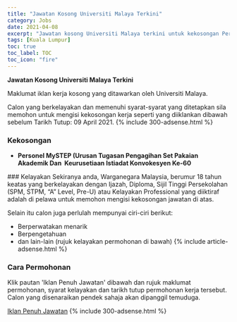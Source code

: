 ```yaml
---
title: "Jawatan Kosong Universiti Malaya Terkini" 
category: Jobs 
date: 2021-04-08 
excerpt: "Jawatan kosong Universiti Malaya terkini untuk kekosongan Personel MySTEP (Urusan Tugasan Pengagihan Set Pakaian Akademik Dan  Keurusetiaan Istiadat Konvokesyen Ke-60" 
tags: [Kuala Lumpur] 
toc: true 
toc_label: TOC 
toc_icon: "fire" 
--- 
```


**Jawatan Kosong Universiti Malaya Terkini**

Maklumat iklan kerja kosong yang ditawarkan oleh Universiti Malaya. 

Calon yang berkelayakan dan memenuhi syarat-syarat yang ditetapkan sila memohon untuk mengisi kekosongan kerja seperti yang diiklankan dibawah sebelum Tarikh Tutup: 09 April 2021. 
{% include 300-adsense.html %} 
### Kekosongan 
<ul>
<li><strong>Personel MySTEP (Urusan Tugasan Pengagihan Set Pakaian Akademik Dan&#160; Keurusetiaan Istiadat Konvokesyen Ke-60</strong></li>
</ul> 
### Kelayakan 
Sekiranya anda, Warganegara Malaysia, berumur 18 tahun keatas yang berkelayakan dengan Ijazah, Diploma, Sijil Tinggi Persekolahan (SPM, STPM, “A” Level, Pre-U) atau Kelayakan Professional yang diiktiraf adalah di pelawa untuk memohon mengisi kekosongan jawatan di atas.

Selain itu calon juga perlulah mempunyai ciri-ciri berikut:
- Berperwatakan menarik
- Berpengetahuan
- dan lain-lain (rujuk kelayakan permohonan di bawah) 
{% include article-adsense.html %} 
### Cara Permohonan 
Klik pautan 'Iklan Penuh Jawatan' dibawah dan rujuk maklumat permohonan, syarat kelayakan dan tarikh tutup permohonan kerja tersebut.
Calon yang disenaraikan pendek sahaja akan dipanggil temuduga.

<a href="https://www.facebook.com/CARIAUM/posts/10159723603948352" class="btn btn--info" target="_blank" rel="nofollow noopenner">Iklan Penuh Jawatan</a> 
{% include 300-adsense.html %} 